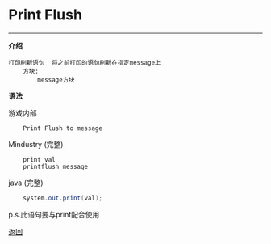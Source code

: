 # Print Flush

---

**介绍**

    打印刷新语句  将之前打印的语句刷新在指定message上
        方块:
            message方块

**语法**

游戏内部
```
    Print Flush to message
```
Mindustry (完整)
```
    print val
    printflush message
```
java (完整)
```java
    system.out.print(val);
```

p.s.此语句要与print配合使用

[返回](https://lanluz.github.io/Mindustry-guide/)